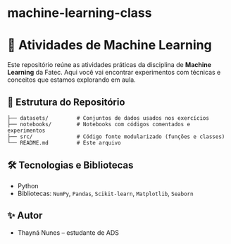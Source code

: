 # machine-learning-class

# 🌟 Atividades de Machine Learning

Este repositório reúne as atividades práticas da disciplina de **Machine Learning** da Fatec. Aqui você vai encontrar experimentos com técnicas e conceitos que estamos explorando em aula.

## 📂 Estrutura do Repositório

```
├── datasets/         # Conjuntos de dados usados nos exercícios
├── notebooks/        # Notebooks com códigos comentados e experimentos
├── src/              # Código fonte modularizado (funções e classes)
└── README.md         # Este arquivo
```

## 🛠 Tecnologias e Bibliotecas

* Python
* Bibliotecas: `NumPy`, `Pandas`, `Scikit-learn`, `Matplotlib`, `Seaborn`

## ✨ Autor

* Thayná Nunes – estudante de ADS

